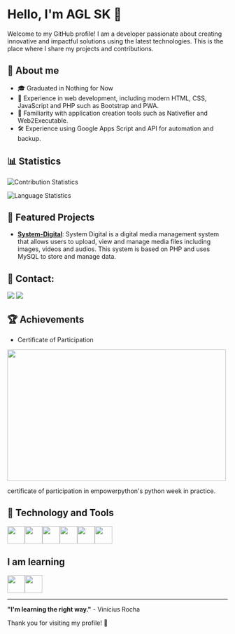 # Hello, I'm AGL SK 👋

Welcome to my GitHub profile! I am a developer passionate about creating innovative and impactful solutions using the latest technologies. This is the place where I share my projects and contributions.

## 🚀 About me

- 🎓 Graduated in Nothing for Now
- 💼 Experience in web development, including modern HTML, CSS, JavaScript and PHP such as Bootstrap and PWA.
- 🔧 Familiarity with application creation tools such as Nativefier and Web2Executable.
- 🛠️ Experience using Google Apps Script and API for automation and backup.

## 📊 Statistics

![Contribution Statistics](https://github-readme-stats.vercel.app/api?username=aglsk&show_icons=true&count_private=true&include_all_commits=true&theme=radical)

![Language Statistics](https://github-readme-stats.vercel.app/api/top-langs/?username=aglsk&hide=html&layout=compact&theme=radical)

## 📂 Featured Projects

- **[System-Digital](https://github.com/aglsk/System-Digital)**: System Digital is a digital media management system that allows users to upload, view and manage media files including images, videos and audios. This system is based on PHP and uses MySQL to store and manage data.

## 🔗 Contact:
<div>
<a href="https://t.me/Dev01agl" target="_blank"><img loading="lazy" src="https://img.shields.io/badge/-Telegram-%23E4405F?style=for-the-badge&logo=instagram&logoColor=white" target="_blank"></a> 
<a href = "https://aglsk.github.io/aglsk"><img loading="lazy" src="https://img.shields.io/badge/-Website-%230077B5?style=for-the-badge&logo=github&logoColor=white" target="_blank"></a>
</a>

## 🏆 Achievements

- Certificate of Participation
<img loading="lazy" src="https://github.com/aglsk/aglsk/blob/main/files/certificate.jpeg" width="500" height="300"/>

certificate of participation in empowerpython's python week in practice.

## 🎨 Technology and Tools

<img loading="lazy" src="https://cdn.jsdelivr.net/gh/devicons/devicon@latest/icons/jupyter/jupyter-original-wordmark.svg" width="40" height="40"/><img loading="lazy" src="https://cdn.jsdelivr.net/gh/devicons/devicon@latest/icons/python/python-original.svg" width="40" height="40"/><img loading="lazy" src="https://cdn.jsdelivr.net/gh/devicons/devicon@latest/icons/pandas/pandas-original-wordmark.svg" width="40" height="40"/><img loading="lazy" src="https://cdn.jsdelivr.net/gh/devicons/devicon@latest/icons/matplotlib/matplotlib-original-wordmark.svg" width="40" height="40"/><img loading="lazy"
src="https://upload.wikimedia.org/wikipedia/commons/thumb/6/61/HTML5_logo_and_wordmark.svg/512px-HTML5_logo_and_wordmark.svg.png?20170517184425" width="40" height="40"/><img loading="lazy"
src="https://upload.wikimedia.org/wikipedia/commons/thumb/2/27/PHP-logo.svg/711px-PHP-logo.svg.png?20180502235434" width="40" height="40"/><img loading="lazy"/>

## I am learning

<img loading="lay" src="https://cdn.jsdelivr.net/gh/devicons/devicon@latest/icons/python/python-original.svg" width="40" height="40"/><img loading="lazy"
src="https://upload.wikimedia.org/wikipedia/commons/thumb/2/2f/Google_Apps_Script.svg/512px-Google_Apps_Script.svg.png?20221103122014" width="40" height="40"/><img loading="lazy"/>

---

**"I'm learning the right way."** - Vinícius Rocha

Thank you for visiting my profile! 🚀
